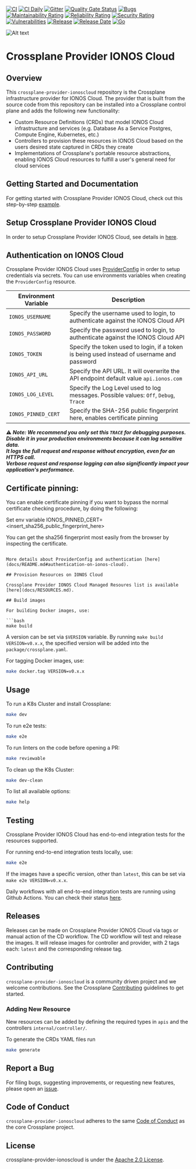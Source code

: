 [![CI](https://github.com/ionos-cloud/crossplane-provider-ionoscloud/workflows/CI/badge.svg)](https://github.com/ionos-cloud/crossplane-provider-ionoscloud/actions)
[![CI Daily](https://github.com/ionos-cloud/crossplane-provider-ionoscloud/actions/workflows/ci-daily.yml/badge.svg)](https://github.com/ionos-cloud/crossplane-provider-ionoscloud/actions)
[![Gitter](https://img.shields.io/gitter/room/ionos-cloud/sdk-general)](https://gitter.im/ionos-cloud/sdk-general)
[![Quality Gate Status](https://sonarcloud.io/api/project_badges/measure?project=crossplane-provider-ionoscloud&metric=alert_status)](https://sonarcloud.io/summary/new_code?id=crossplane-provider-ionoscloud)
[![Bugs](https://sonarcloud.io/api/project_badges/measure?project=crossplane-provider-ionoscloud&metric=bugs)](https://sonarcloud.io/dashboard?id=crossplane-provider-ionoscloud)
[![Maintainability Rating](https://sonarcloud.io/api/project_badges/measure?project=crossplane-provider-ionoscloud&metric=sqale_rating)](https://sonarcloud.io/dashboard?id=crossplane-provider-ionoscloud)
[![Reliability Rating](https://sonarcloud.io/api/project_badges/measure?project=crossplane-provider-ionoscloud&metric=reliability_rating)](https://sonarcloud.io/dashboard?id=crossplane-provider-ionoscloud)
[![Security Rating](https://sonarcloud.io/api/project_badges/measure?project=crossplane-provider-ionoscloud&metric=security_rating)](https://sonarcloud.io/dashboard?id=crossplane-provider-ionoscloud)
[![Vulnerabilities](https://sonarcloud.io/api/project_badges/measure?project=crossplane-provider-ionoscloud&metric=vulnerabilities)](https://sonarcloud.io/dashboard?id=crossplane-provider-ionoscloud)
[![Release](https://img.shields.io/github/v/release/ionos-cloud/crossplane-provider-ionoscloud.svg)](https://github.com/ionos-cloud/crossplane-provider-ionoscloud/releases/latest)
[![Release Date](https://img.shields.io/github/release-date/ionos-cloud/crossplane-provider-ionoscloud.svg)](https://github.com/ionos-cloud/crossplane-provider-ionoscloud/releases/latest)
[![Go](https://img.shields.io/github/go-mod/go-version/ionos-cloud/crossplane-provider-ionoscloud.svg)](https://github.com/ionos-cloud/crossplane-provider-ionoscloud)

![Alt text](.github/IONOS.CLOUD.BLU.svg?sanitize=true&raw=true "Title")

# Crossplane Provider IONOS Cloud

## Overview

This `crossplane-provider-ionoscloud` repository is the Crossplane infrastructure provider for IONOS Cloud. The provider
that is built from the source code from this repository can be installed into a Crossplane control plane and adds the
following new functionality:

* Custom Resource Definitions (CRDs) that model IONOS Cloud infrastructure and services (e.g. Database As a Service
  Postgres, Compute Engine, Kubernetes, etc.)
* Controllers to provision these resources in IONOS Cloud based on the users desired state captured in CRDs they create
* Implementations of Crossplane's portable resource abstractions, enabling IONOS Cloud resources to fulfill a user's
  general need for cloud services

## Getting Started and Documentation

For getting started with Crossplane Provider IONOS Cloud, check out this step-by-step [example](examples/example.md).

## Setup Crossplane Provider IONOS Cloud

In order to setup Crossplane Provider IONOS Cloud, see details
in [here](examples/example.md#setup-crossplane-provider-ionos-cloud).

## Authentication on IONOS Cloud

Crossplane Provider IONOS Cloud uses [ProviderConfig](examples/provider/config.yaml) in order to setup credentials via
secrets. You can use environments variables when creating the `ProviderConfig` resource.

| Environment Variable | Description                                                                                |
|----------------------|--------------------------------------------------------------------------------------------|
| `IONOS_USERNAME`     | Specify the username used to login, to authenticate against the IONOS Cloud API            | 
| `IONOS_PASSWORD`     | Specify the password used to login, to authenticate against the IONOS Cloud API            | 
| `IONOS_TOKEN`        | Specify the token used to login, if a token is being used instead of username and password |
| `IONOS_API_URL`      | Specify the API URL. It will overwrite the API endpoint default value `api.ionos.com`      |                                                                                                                                                                    |
| `IONOS_LOG_LEVEL`    | Specify the Log Level used to log messages. Possible values: `Off`, `Debug`, `Trace`       |
| `IONOS_PINNED_CERT`  | Specify the SHA-256 public fingerprint here, enables certificate pinning                   |                                                                                                                                                                |

⚠️ **_Note: We recommend you only set this `TRACE` for debugging purposes. Disable it in your production environments because it can log sensitive data. <br>
It logs the full request and response without encryption, even for an HTTPS call. <br>
Verbose request and response logging can also significantly impact your application's performance._**

## Certificate pinning:

You can enable certificate pinning if you want to bypass the normal certificate checking procedure,
by doing the following:

Set env variable IONOS_PINNED_CERT=<insert_sha256_public_fingerprint_here>

You can get the sha256 fingerprint most easily from the browser by inspecting the certificate.

```

More details about ProviderConfig and authentication [here](docs/README.md#authentication-on-ionos-cloud).

## Provision Resources on IONOS Cloud

Crossplane Provider IONOS Cloud Managed Resoures list is available [here](docs/RESOURCES.md).

## Build images

For building Docker images, use:

```bash
make build
```

A version can be set via `$VERSION` variable. By running `make build VERSION=v0.x.x`, the specified version will be
added into the `package/crossplane.yaml`.

For tagging Docker images, use:

```bash
make docker.tag VERSION=v0.x.x
```

## Usage

To run a K8s Cluster and install Crossplane:

```bash
make dev
```

To run e2e tests:

```bash
make e2e
```

To run linters on the code before opening a PR:

```bash
make reviewable
```

To clean up the K8s Cluster:

```bash
make dev-clean
```

To list all available options:

```bash
make help
```

## Testing

Crossplane Provider IONOS Cloud has end-to-end integration tests for the resources supported.

For running end-to-end integration tests locally, use:

```bash
make e2e
```

If the images have a specific version, other than `latest`, this can be set via `make e2e VERSION=v0.x.x`.

Daily workflows with all end-to-end integration tests are running using Github Actions. You can check their
status [here](https://github.com/ionos-cloud/crossplane-provider-ionoscloud/actions/workflows/ci-daily.yml).

## Releases

Releases can be made on Crossplane Provider IONOS Cloud via tags or manual action of the CD workflow. The CD workflow
will test and release the images. It will release images for controller and provider, with 2 tags each: `latest` and the
corresponding release tag.

## Contributing

`crossplane-provider-ionoscloud` is a community driven project and we welcome contributions. See the Crossplane
[Contributing](https://github.com/crossplane/crossplane/blob/master/CONTRIBUTING.md) guidelines to get started.

### Adding New Resource

New resources can be added by defining the required types in `apis` and the controllers `internal/controller/`.

To generate the CRDs YAML files run

```bash
make generate
```

## Report a Bug

For filing bugs, suggesting improvements, or requesting new features, please open
an [issue](https://github.com/ionos-cloud/crossplane-provider-ionoscloud/issues).

## Code of Conduct

`crossplane-provider-ionoscloud` adheres to the
same [Code of Conduct](https://github.com/crossplane/crossplane/blob/master/CODE_OF_CONDUCT.md) as the core Crossplane
project.

## License

crossplane-provider-ionoscloud is under the [Apache 2.0 License](LICENSE).
